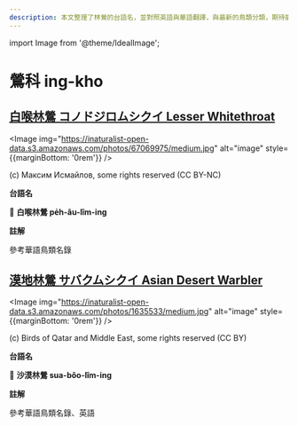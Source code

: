 ```yaml
---
description: 本文整理了林鶯的台語名，並對照英語與華語翻譯，與最新的鳥類分類，期待能夠供未來的台語鳥類圖鑑當作參考
---
```


import Image from '@theme/IdealImage';

# 鶯科 ing-kho

## [白喉林鶯 コノドジロムシクイ Lesser Whitethroat](https://ebird.org/species/leswhi4)

<Image img="https://inaturalist-open-data.s3.amazonaws.com/photos/67069975/medium.jpg" alt="image" style={{marginBottom: '0rem'}} />

<div className="image-caption">
(c) Максим Исмайлов, some rights reserved (CC BY-NC)
</div>

**台語名**

🎯 **白喉林鶯 pe̍h-âu-lîm-ing**

**註解**

參考華語鳥類名錄

## [漠地林鶯 サバクムシクイ Asian Desert Warbler](https://ebird.org/species/asdwar1)

<Image img="https://inaturalist-open-data.s3.amazonaws.com/photos/1635533/medium.jpg" alt="image" style={{marginBottom: '0rem'}} />

<div className="image-caption">
(c) Birds of Qatar and Middle East, some rights reserved (CC BY)
</div>

**台語名**

🎯 **沙漠林鶯 sua-bôo-lîm-ing**

**註解**

參考華語鳥類名錄、英語
